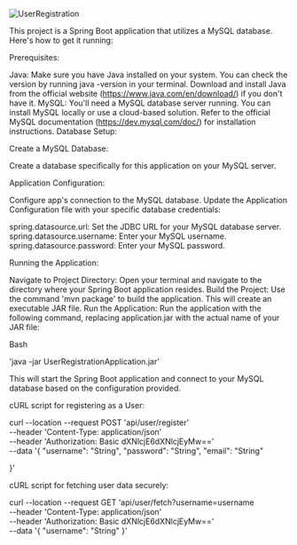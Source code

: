 
![UserRegistration](https://github.com/yashpawar5/User-Registration/assets/89527379/21b3be44-fde6-4a2b-bd67-cc33a275caaf)





This project is a Spring Boot application that utilizes a MySQL database. Here's how to get it running:

Prerequisites:

Java: Make sure you have Java installed on your system. You can check the version by running java -version in your terminal. Download and install Java from the official website (https://www.java.com/en/download/) if you don't have it.
MySQL: You'll need a MySQL database server running. You can install MySQL locally or use a cloud-based solution. Refer to the official MySQL documentation (https://dev.mysql.com/doc/) for installation instructions.
Database Setup:

Create a MySQL Database: 

Create a database specifically for this application on your MySQL server.


Application Configuration:

Configure app's connection to the MySQL database. Update the Application Configuration file with your specific database credentials:

spring.datasource.url: Set the JDBC URL for your MySQL database server.
spring.datasource.username: Enter your MySQL username.
spring.datasource.password: Enter your MySQL password.


Running the Application:

Navigate to Project Directory: Open your terminal and navigate to the directory where your Spring Boot application resides.
Build the Project: Use the command 'mvn package' to build the application. This will create an executable JAR file.
Run the Application: Run the application with the following command, replacing application.jar with the actual name of your JAR file:

Bash

'java -jar UserRegistrationApplication.jar'

This will start the Spring Boot application and connect to your MySQL database based on the configuration provided.



cURL script for registering as a User:

curl --location --request POST 'api/user/register' \
--header 'Content-Type: application/json' \
--header 'Authorization: Basic dXNlcjE6dXNlcjEyMw==' \
--data '{
    "username": "String",
    "password": "String",
    "email": "String"

}'




cURL script for fetching user data securely:

curl --location --request GET 'api/user/fetch?username=username \
--header 'Content-Type: application/json' \
--header 'Authorization: Basic dXNlcjE6dXNlcjEyMw==' \
--data '{
    "username": "String"
}'
